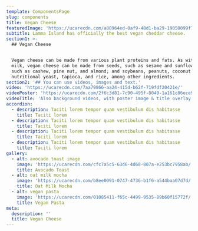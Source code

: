 ```yaml
---
template: ComponentsPage
slug: components
title: Vegan Cheese
featuredImage: 'https://ucarecdn.com/a80964ed-0af9-48d1-ba29-19050099f7db/'
subtitle: Lamma Island has officially the best vegan cheddar cheese.
section1: >-
  ## Vegan Cheese


  Vegan cheese can be made from various plant proteins and fats. As with plant
  milk, vegan cheese can be made from seeds, such as sesame and sunflower; nuts,
  such as cashew, pine nut, and almond; and soybeans, peanuts, coconut oil,
  nutritional yeast, tapioca, and rice, among other ingredients.
section2: '## You can use videos, images and text.'
video: 'https://ucarecdn.com/7aa79866-aa24-415d-b62f-719fdf20421e/'
videoPoster: 'https://ucarecdn.com/2f6c3d81-7c90-495f-8049-1a161c86ece9/'
videoTitle: 'Also background videos, with poster image & title overlay.'
accordion:
  - description: Taciti lorem tempor quam vestibulum dis habitasse
    title: Taciti lorem
  - description: Taciti lorem tempor quam vestibulum dis habitasse
    title: Taciti lorem
  - description: Taciti lorem tempor quam vestibulum dis habitasse
    title: Taciti lorem
  - description: Taciti lorem tempor quam vestibulum dis habitasse
    title: Taciti lorem
gallery:
  - alt: avocado toast image
    image: 'https://ucarecdn.com/cfc7a5c5-63d6-4d68-807a-e253bc7958ab/'
    title: Avocado Toast
  - alt: oat milk mocha
    image: 'https://ucarecdn.com/b8ee0091-0747-4736-b1f6-a544baa07d7d/'
    title: Oat Milk Mocha
  - alt: vegan pasta
    image: 'https://ucarecdn.com/01085411-f65c-4499-9535-89b60f15772f/'
    title: Vegan Pasta
meta:
  description: ''
  title: Vegan Cheese
---
```



